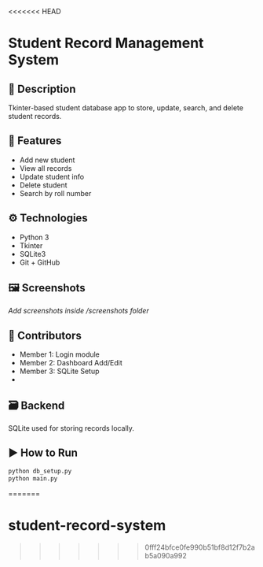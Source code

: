 <<<<<<< HEAD
# Student Record Management System

## 📌 Description
Tkinter-based student database app to store, update, search, and delete student records.

## 🚀 Features
- Add new student
- View all records
- Update student info
- Delete student
- Search by roll number

## ⚙️ Technologies
- Python 3
- Tkinter
- SQLite3
- Git + GitHub

## 🖼️ Screenshots
*Add screenshots inside /screenshots folder*

## 👥 Contributors
- Member 1: Login module
- Member 2: Dashboard Add/Edit
- Member 3: SQLite Setup
-

## 🗃️ Backend
SQLite used for storing records locally.

## ▶️ How to Run
```bash
python db_setup.py
python main.py
```
=======
# student-record-system
>>>>>>> 0fff24bfce0fe990b51bf8d12f7b2ab5a090a992
